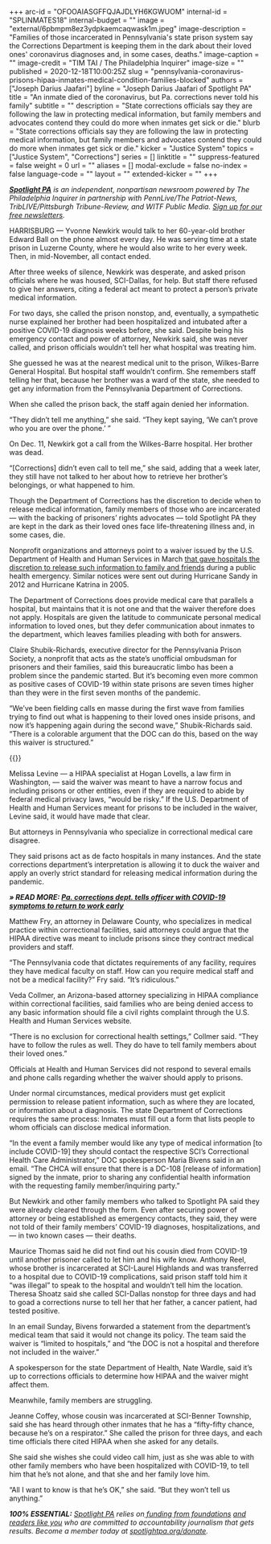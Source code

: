 +++
arc-id = "OFOOAIASGFFQJAJDLYH6KGWUOM"
internal-id = "SPLINMATES18"
internal-budget = ""
image = "external/6pbmpm8ez3ydpkaemcaqwask1m.jpeg"
image-description = "Families of those incarcerated in Pennsylvania's state prison system say the Corrections Department is keeping them in the dark about their loved ones' coronavirus diagnoses and, in some cases, deaths."
image-caption = ""
image-credit = "TIM TAI / The Philadelphia Inquirer"
image-size = ""
published = 2020-12-18T10:00:25Z
slug = "pennsylvania-coronavirus-prisons-hipaa-inmates-medical-condition-families-blocked"
authors = ["Joseph Darius Jaafari"]
byline = "Joseph Darius Jaafari of Spotlight PA"
title = "An inmate died of the coronavirus, but Pa. corrections never told his family"
subtitle = ""
description = "State corrections officials say they are following the law in protecting medical information, but family members and advocates contend they could do more when inmates get sick or die."
blurb = "State corrections officials say they are following the law in protecting medical information, but family members and advocates contend they could do more when inmates get sick or die."
kicker = "Justice System"
topics = ["Justice System", "Corrections"]
series = []
linktitle = ""
suppress-featured = false
weight = 0
url = ""
aliases = []
modal-exclude = false
no-index = false
language-code = ""
layout = ""
extended-kicker = ""
+++

<a href="https://www.spotlightpa.org/"><i><b>Spotlight PA</b></i></a><i> is an independent, nonpartisan newsroom powered by The Philadelphia Inquirer in partnership with PennLive/The Patriot-News, TribLIVE/Pittsburgh Tribune-Review, and WITF Public Media. </i><a href="https://www.spotlightpa.org/newsletters"><i>Sign up for our free newsletters</i></a><i>.</i>

HARRISBURG — Yvonne Newkirk would talk to her 60-year-old brother Edward Ball on the phone almost every day. He was serving time at a state prison in Luzerne County, where he would also write to her every week. Then, in mid-November, all contact ended.

After three weeks of silence, Newkirk was desperate, and asked prison officials where he was housed, SCI-Dallas, for help. But staff there refused to give her answers, citing a federal act meant to protect a person’s private medical information.

For two days, she called the prison nonstop, and, eventually, a sympathetic nurse explained her brother had been hospitalized and intubated after a positive COVID-19 diagnosis weeks before, she said. Despite being his emergency contact and power of attorney, Newkirk said, she was never called, and prison officials wouldn’t tell her what hospital was treating him.

She guessed he was at the nearest medical unit to the prison, Wilkes-Barre General Hospital. But hospital staff wouldn’t confirm. She remembers staff telling her that, because her brother was a ward of the state, she needed to get any information from the Pennsylvania Department of Corrections.

When she called the prison back, the staff again denied her information.

“They didn’t tell me anything,” she said. “They kept saying, ‘We can’t prove who you are over the phone.’ ”

On Dec. 11, Newkirk got a call from the Wilkes-Barre hospital. Her brother was dead.

“[Corrections] didn’t even call to tell me,” she said, adding that a week later, they still have not talked to her about how to retrieve her brother’s belongings, or what happened to him.

Though the Department of Corrections has the discretion to decide when to release medical information, family members of those who are incarcerated — with the backing of prisoners’ rights advocates — told Spotlight PA they are kept in the dark as their loved ones face life-threatening illness and, in some cases, die.

<script src="https://www.spotlightpa.org/embed.js" async></script><div data-spl-embed-version="1" data-spl-src="https://www.spotlightpa.org/embeds/newsletter/"></div>

Nonprofit organizations and attorneys point to a waiver issued by the U.S. Department of Health and Human Services in March <a href="https://web.archive.org/20200319004133/https://www.hhs.gov/sites/default/files/hipaa-and-covid-19-limited-hipaa-waiver-bulletin-508.pdf" target=_blank>that gave hospitals the discretion to release such information to family and friends</a> during a public health emergency. Similar notices were sent out during Hurricane Sandy in 2012 and Hurricane Katrina in 2005.

The Department of Corrections does provide medical care that parallels a hospital, but maintains that it is not one and that the waiver therefore does not apply. Hospitals are given the latitude to communicate personal medical information to loved ones, but they defer communication about inmates to the department, which leaves families pleading with both for answers.

Claire Shubik-Richards, executive director for the Pennsylvania Prison Society, a nonprofit that acts as the state’s unofficial ombudsman for prisoners and their families, said this bureaucratic limbo has been a problem since the pandemic started. But it’s becoming even more common as positive cases of COVID-19 within state prisons are seven times higher than they were in the first seven months of the pandemic.

“We’ve been fielding calls en masse during the first wave from families trying to find out what is happening to their loved ones inside prisons, and now it’s happening again during the second wave,” Shubik-Richards said. “There is a colorable argument that the DOC can do this, based on the way this waiver is structured.”

{{<picture src="external/hqp0e8mkfccnjqcf2asrec3wg4.jpeg" description="Yvonne Newkirk with her brother Edward Ball before he died from the coronavirus." caption="Yvonne Newkirk with her brother Edward Ball before he died from the coronavirus." credit="Handout">}} 

Melissa Levine — a HIPAA specialist at Hogan Lovells, a law firm in Washington, — said the waiver was meant to have a narrow focus and including prisons or other entities, even if they are required to abide by federal medical privacy laws, “would be risky.” If the U.S. Department of Health and Human Services meant for prisons to be included in the waiver, Levine said, it would have made that clear.

But attorneys in Pennsylvania who specialize in correctional medical care disagree.

They said prisons act as de facto hospitals in many instances. And the state corrections department’s interpretation is allowing it to duck the waiver and apply an overly strict standard for releasing medical information during the pandemic.

<i><b>» READ MORE: </b></i><a href="https://www.spotlightpa.org/news/2020/12/pennsylvania-prisons-coronavirus-corrections-officer/" target=_blank><i><b>Pa. corrections dept. tells officer with COVID-19 symptoms to return to work early</b></i></a>

Matthew Fry, an attorney in Delaware County, who specializes in medical practice within correctional facilities, said attorneys could argue that the HIPAA directive was meant to include prisons since they contract medical providers and staff.

“The Pennsylvania code that dictates requirements of any facility, requires they have medical faculty on staff. How can you require medical staff and not be a medical facility?” Fry said. “It’s ridiculous.”

Veda Collmer, an Arizona-based attorney specializing in HIPAA compliance within correctional facilities, said families who are being denied access to any basic information should file a civil rights complaint through the U.S. Health and Human Services website.

“There is no exclusion for correctional health settings,” Collmer said. “They have to follow the rules as well. They do have to tell family members about their loved ones.”

Officials at Health and Human Services did not respond to several emails and phone calls regarding whether the waiver should apply to prisons.

Under normal circumstances, medical providers must get explicit permission to release patient information, such as where they are located, or information about a diagnosis. The state Department of Corrections requires the same process: Inmates must fill out a form that lists people to whom officials can disclose medical information.

“In the event a family member would like any type of medical information [to include COVID-19] they should contact the respective SCI’s Correctional Health Care Administrator,” DOC spokesperson Maria Bivens said in an email. “The CHCA will ensure that there is a DC-108 [release of information] signed by the inmate, prior to sharing any confidential health information with the requesting family member/inquiring party.”

<script src="https://www.spotlightpa.org/embed.js" async></script><div data-spl-embed-version="1" data-spl-src="https://www.spotlightpa.org/embeds/donate/"></div>

But Newkirk and other family members who talked to Spotlight PA said they were already cleared through the form. Even after securing power of attorney or being established as emergency contacts, they said, they were not told of their family members’ COVID-19 diagnoses, hospitalizations, and — in two known cases — their deaths.

Maurice Thomas said he did not find out his cousin died from COVID-19 until another prisoner called to let him and his wife know. Anthony Reel, whose brother is incarcerated at SCI-Laurel Highlands and was transferred to a hospital due to COVID-19 complications, said prison staff told him it “was illegal” to speak to the hospital and wouldn’t tell him the location. Theresa Shoatz said she called SCI-Dallas nonstop for three days and had to goad a corrections nurse to tell her that her father, a cancer patient, had tested positive.

In an email Sunday, Bivens forwarded a statement from the department’s medical team that said it would not change its policy. The team said the waiver is “limited to hospitals,” and “the DOC is not a hospital and therefore not included in the waiver.”

A spokesperson for the state Department of Health, Nate Wardle, said it’s up to corrections officials to determine how HIPAA and the waiver might affect them.

Meanwhile, family members are struggling.

Jeanne Coffey, whose cousin was incarcerated at SCI-Benner Township, said she has heard through other inmates that he has a “fifty-fifty chance, because he’s on a respirator.” She called the prison for three days, and each time officials there cited HIPAA when she asked for any details.

She said she wishes she could video call him, just as she was able to with other family members who have been hospitalized with COVID-19, to tell him that he’s not alone, and that she and her family love him.

“All I want to know is that he’s OK,” she said. “But they won’t tell us anything.”

<i><b>100% ESSENTIAL:</b></i><i> </i><a href="https://www.spotlightpa.org/"><i>Spotlight PA</i></a><i> relies on</i><a href="https://www.spotlightpa.org/support"><i> funding from foundations</i></a><i> </i><a href="https://www.spotlightpa.org/support"><i>and readers like you</i></a><i> who are committed to accountability journalism that gets results. Become a member today at </i><a href="/donate?campaign=701Dn000000YgovIAC"><i>spotlightpa.org/donate</i></a><i>.</i>
